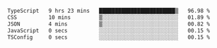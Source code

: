 
<!--START_SECTION:waka-->

```txt
TypeScript   9 hrs 23 mins   ████████████████████████▒   96.98 %
CSS          10 mins         ▒░░░░░░░░░░░░░░░░░░░░░░░░   01.89 %
JSON         4 mins          ▒░░░░░░░░░░░░░░░░░░░░░░░░   00.82 %
JavaScript   0 secs          ░░░░░░░░░░░░░░░░░░░░░░░░░   00.15 %
TSConfig     0 secs          ░░░░░░░░░░░░░░░░░░░░░░░░░   00.15 %
```

<!--END_SECTION:waka-->

<!--unk0e-ctrlmd-blitzh-Klöggr-->

